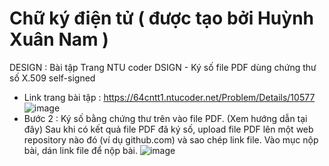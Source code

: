 # Chữ ký điện tử ( được tạo bởi Huỳnh Xuân Nam )
DESIGN : Bài tập Trang NTU coder DSIGN - Ký số file PDF dùng chứng thư số X.509 self-signed
- Link trang bài tập : https://64cntt1.ntucoder.net/Problem/Details/10577
![image](https://github.com/user-attachments/assets/1e4d78b1-7a22-4b51-81d5-66e2ca8b3e9a)
- Bước 2 : Ký số bằng chứng thư trên vào file PDF.
(Xem hướng dẫn tại đây)
Sau khi có kết quả file PDF đã ký số, upload file PDF lên một web repository nào đó (ví dụ github.com) và sao chép link file. Vào mục nộp bài, dán link file để nộp bài.
![image](https://github.com/user-attachments/assets/5842514b-77c5-456b-b118-35be9188d2c7)

